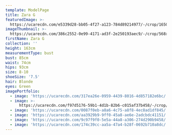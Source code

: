 ```yaml
---
template: ModelPage
title: Zara G
featuredImage: >-
  https://ucarecdn.com/e5339d28-bb05-4f27-a123-784d89214977/-/crop/1650x783/0,93/-/preview/
imageThumbnail: >-
  https://ucarecdn.com/386c2552-0e99-4171-ad3f-2e250193aec9/-/crop/568x806/41,0/-/preview/
firstName: Zara G
collection: ''
height: 163cm
measurementType: bust
bust: 85cm
waist: 74cm
hips: 93cm
size: 8-10
shoeSize: '7.5'
hair: Blonde
eyes: Green
imagePortfolio:
  - image: 'https://ucarecdn.com/317ea26e-0959-4439-8016-4d857182e6bc/'
  - image: >-
      https://ucarecdn.com/f97d5176-59b1-4d1b-82b6-c015af37b458/-/crop/649x1032/49,57/-/preview/
  - image: 'https://ucarecdn.com/0087f0eb-a8a6-4c75-a8f8-4ec8ad1df845/'
  - image: 'https://ucarecdn.com/aa3929b9-9ff0-45a8-ae6e-2adcbdc41151/'
  - image: 'https://ucarecdn.com/9c97f9f0-5e5a-44a8-a306-274d290b9458/'
  - image: 'https://ucarecdn.com/174c39cc-aa5a-47a4-b28f-0692b710a8dc/'
---
```


